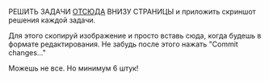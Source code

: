 РЕШИТЬ ЗАДАЧИ [ОТСЮДА](https://education.yandex.ru/handbook/python/article/uslovnyy-operator) ВНИЗУ СТРАНИЦЫ и приложить скриншот решения каждой задачи.

Для этого скопируй изображение и просто вставь сюда, когда будешь в формате редактирования. Не забудь после этого нажать "Commit changes..."

Можешь не все. Но минимум 6 штук!
